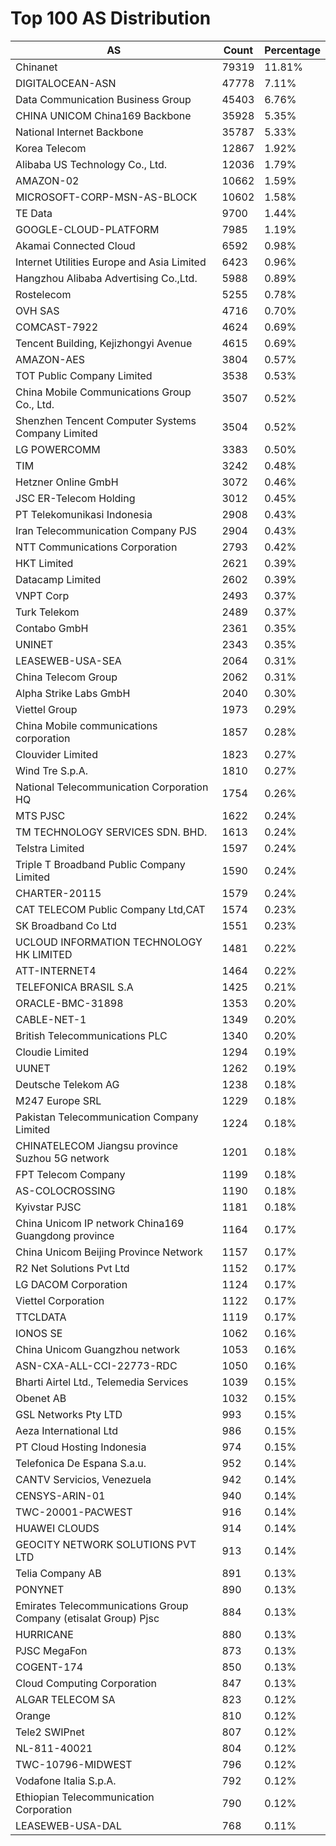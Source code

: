 # Top 100 AS Distribution
| AS | Count | Percentage |
|----|----|----|
| Chinanet | 79319 | 11.81% |
| DIGITALOCEAN-ASN | 47778 | 7.11% |
| Data Communication Business Group | 45403 | 6.76% |
| CHINA UNICOM China169 Backbone | 35928 | 5.35% |
| National Internet Backbone | 35787 | 5.33% |
| Korea Telecom | 12867 | 1.92% |
| Alibaba US Technology Co., Ltd. | 12036 | 1.79% |
| AMAZON-02 | 10662 | 1.59% |
| MICROSOFT-CORP-MSN-AS-BLOCK | 10602 | 1.58% |
| TE Data | 9700 | 1.44% |
| GOOGLE-CLOUD-PLATFORM | 7985 | 1.19% |
| Akamai Connected Cloud | 6592 | 0.98% |
| Internet Utilities Europe and Asia Limited | 6423 | 0.96% |
| Hangzhou Alibaba Advertising Co.,Ltd. | 5988 | 0.89% |
| Rostelecom | 5255 | 0.78% |
| OVH SAS | 4716 | 0.70% |
| COMCAST-7922 | 4624 | 0.69% |
| Tencent Building, Kejizhongyi Avenue | 4615 | 0.69% |
| AMAZON-AES | 3804 | 0.57% |
| TOT Public Company Limited | 3538 | 0.53% |
| China Mobile Communications Group Co., Ltd. | 3507 | 0.52% |
| Shenzhen Tencent Computer Systems Company Limited | 3504 | 0.52% |
| LG POWERCOMM | 3383 | 0.50% |
| TIM | 3242 | 0.48% |
| Hetzner Online GmbH | 3072 | 0.46% |
| JSC ER-Telecom Holding | 3012 | 0.45% |
| PT Telekomunikasi Indonesia | 2908 | 0.43% |
| Iran Telecommunication Company PJS | 2904 | 0.43% |
| NTT Communications Corporation | 2793 | 0.42% |
| HKT Limited | 2621 | 0.39% |
| Datacamp Limited | 2602 | 0.39% |
| VNPT Corp | 2493 | 0.37% |
| Turk Telekom | 2489 | 0.37% |
| Contabo GmbH | 2361 | 0.35% |
| UNINET | 2343 | 0.35% |
| LEASEWEB-USA-SEA | 2064 | 0.31% |
| China Telecom Group | 2062 | 0.31% |
| Alpha Strike Labs GmbH | 2040 | 0.30% |
| Viettel Group | 1973 | 0.29% |
| China Mobile communications corporation | 1857 | 0.28% |
| Clouvider Limited | 1823 | 0.27% |
| Wind Tre S.p.A. | 1810 | 0.27% |
| National Telecommunication Corporation HQ | 1754 | 0.26% |
| MTS PJSC | 1622 | 0.24% |
| TM TECHNOLOGY SERVICES SDN. BHD. | 1613 | 0.24% |
| Telstra Limited | 1597 | 0.24% |
| Triple T Broadband Public Company Limited | 1590 | 0.24% |
| CHARTER-20115 | 1579 | 0.24% |
| CAT TELECOM Public Company Ltd,CAT | 1574 | 0.23% |
| SK Broadband Co Ltd | 1551 | 0.23% |
| UCLOUD INFORMATION TECHNOLOGY HK LIMITED | 1481 | 0.22% |
| ATT-INTERNET4 | 1464 | 0.22% |
| TELEFONICA BRASIL S.A | 1425 | 0.21% |
| ORACLE-BMC-31898 | 1353 | 0.20% |
| CABLE-NET-1 | 1349 | 0.20% |
| British Telecommunications PLC | 1340 | 0.20% |
| Cloudie Limited | 1294 | 0.19% |
| UUNET | 1262 | 0.19% |
| Deutsche Telekom AG | 1238 | 0.18% |
| M247 Europe SRL | 1229 | 0.18% |
| Pakistan Telecommunication Company Limited | 1224 | 0.18% |
| CHINATELECOM Jiangsu province Suzhou 5G network | 1201 | 0.18% |
| FPT Telecom Company | 1199 | 0.18% |
| AS-COLOCROSSING | 1190 | 0.18% |
| Kyivstar PJSC | 1181 | 0.18% |
| China Unicom IP network China169 Guangdong province | 1164 | 0.17% |
| China Unicom Beijing Province Network | 1157 | 0.17% |
| R2 Net Solutions Pvt Ltd | 1152 | 0.17% |
| LG DACOM Corporation | 1124 | 0.17% |
| Viettel Corporation | 1122 | 0.17% |
| TTCLDATA | 1119 | 0.17% |
| IONOS SE | 1062 | 0.16% |
| China Unicom Guangzhou network | 1053 | 0.16% |
| ASN-CXA-ALL-CCI-22773-RDC | 1050 | 0.16% |
| Bharti Airtel Ltd., Telemedia Services | 1039 | 0.15% |
| Obenet AB | 1032 | 0.15% |
| GSL Networks Pty LTD | 993 | 0.15% |
| Aeza International Ltd | 986 | 0.15% |
| PT Cloud Hosting Indonesia | 974 | 0.15% |
| Telefonica De Espana S.a.u. | 952 | 0.14% |
| CANTV Servicios, Venezuela | 942 | 0.14% |
| CENSYS-ARIN-01 | 940 | 0.14% |
| TWC-20001-PACWEST | 916 | 0.14% |
| HUAWEI CLOUDS | 914 | 0.14% |
| GEOCITY NETWORK SOLUTIONS PVT LTD | 913 | 0.14% |
| Telia Company AB | 891 | 0.13% |
| PONYNET | 890 | 0.13% |
| Emirates Telecommunications Group Company (etisalat Group) Pjsc | 884 | 0.13% |
| HURRICANE | 880 | 0.13% |
| PJSC MegaFon | 873 | 0.13% |
| COGENT-174 | 850 | 0.13% |
| Cloud Computing Corporation | 847 | 0.13% |
| ALGAR TELECOM SA | 823 | 0.12% |
| Orange | 810 | 0.12% |
| Tele2 SWIPnet | 807 | 0.12% |
| NL-811-40021 | 804 | 0.12% |
| TWC-10796-MIDWEST | 796 | 0.12% |
| Vodafone Italia S.p.A. | 792 | 0.12% |
| Ethiopian Telecommunication Corporation | 790 | 0.12% |
| LEASEWEB-USA-DAL | 768 | 0.11% |
